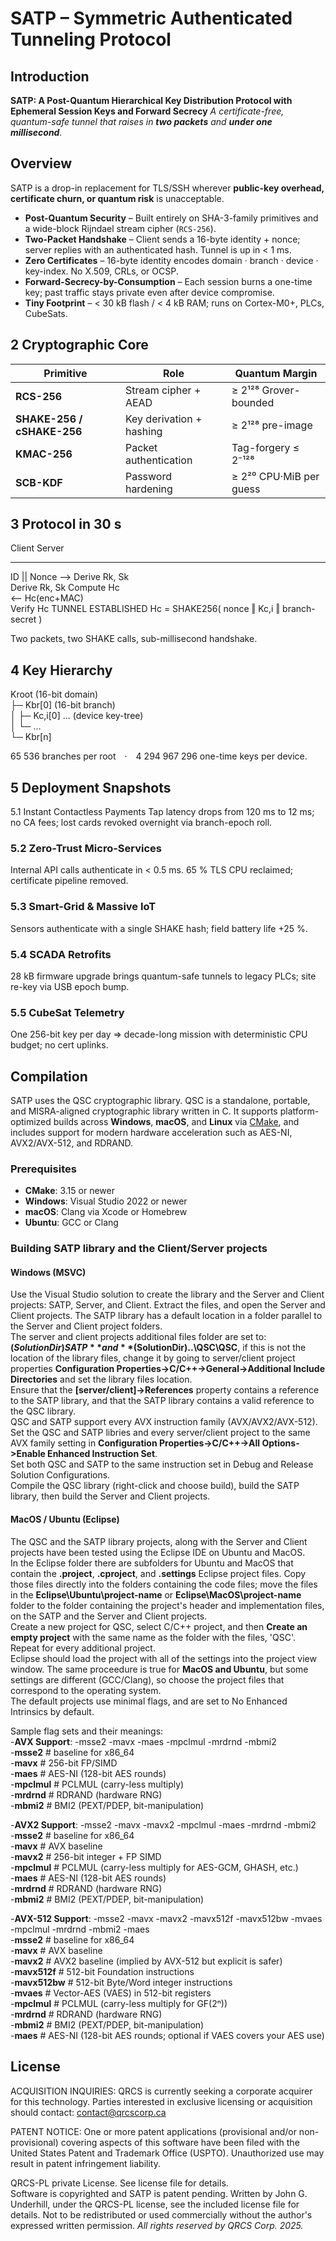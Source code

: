 # SATP – Symmetric Authenticated Tunneling Protocol

## Introduction

**SATP: A Post-Quantum Hierarchical Key Distribution Protocol with Ephemeral Session Keys and Forward Secrecy**
*A certificate-free, quantum-safe tunnel that raises in **two packets** and **under one millisecond**.*

## Overview

SATP is a drop-in replacement for TLS/SSH wherever **public-key overhead, certificate churn, or quantum risk** is unacceptable.

* **Post-Quantum Security** – Built entirely on SHA-3-family primitives and a wide-block Rijndael stream cipher (`RCS-256`).  
* **Two-Packet Handshake** – Client sends a 16-byte identity + nonce; server replies with an authenticated hash. Tunnel is up in \< 1 ms.  
* **Zero Certificates** – 16-byte identity encodes domain · branch · device · key-index. No X.509, CRLs, or OCSP.  
* **Forward-Secrecy-by-Consumption** – Each session burns a one-time key; past traffic stays private even after device compromise.  
* **Tiny Footprint** – \< 30 kB flash / \< 4 kB RAM; runs on Cortex-M0+, PLCs, CubeSats.

## 2  Cryptographic Core

| Primitive            | Role                        | Quantum Margin                 |
|----------------------|-----------------------------|--------------------------------|
| **RCS-256**          | Stream cipher + AEAD        | ≥ 2¹²⁸ Grover-bounded          |
| **SHAKE-256 / cSHAKE-256** | Key derivation + hashing | ≥ 2¹²⁸ pre-image               |
| **KMAC-256**         | Packet authentication       | Tag-forgery ≤ 2⁻¹²⁸            |
| **SCB-KDF**          | Password hardening          | ≥ 2²⁰ CPU·MiB per guess        |


## 3  Protocol in 30 s

Client                  Server
_____________________________________
ID || Nonce  --> 	Derive Rk, Sk  
Derive Rk, Sk           Compute Hc  
                    <-- Hc(enc+MAC)  
Verify Hc
TUNNEL ESTABLISHED
Hc = SHAKE256( nonce ‖ Kc,i ‖ branch-secret )

Two packets, two SHAKE calls, sub-millisecond handshake.


## 4 Key Hierarchy

Kroot  (16-bit domain)  
 ├─ Kbr[0]  (16-bit branch)  
 │    ├─ Kc,i[0] … (device key-tree)  
 │    └─ …  
 └─ Kbr[n]  

65 536 branches per root · 4 294 967 296 one-time keys per device.


## 5 Deployment Snapshots
5.1 Instant Contactless Payments
Tap latency drops from 120 ms to 12 ms; no CA fees; lost cards revoked overnight via branch-epoch roll.

### 5.2 Zero-Trust Micro-Services
Internal API calls authenticate in < 0.5 ms. 65 % TLS CPU reclaimed; certificate pipeline removed.

### 5.3 Smart-Grid & Massive IoT
Sensors authenticate with a single SHAKE hash; field battery life +25 %.

### 5.4 SCADA Retrofits
28 kB firmware upgrade brings quantum-safe tunnels to legacy PLCs; site re-key via USB epoch bump.

### 5.5 CubeSat Telemetry
One 256-bit key per day ⇒ decade-long mission with deterministic CPU budget; no cert uplinks.


## Compilation

SATP uses the QSC cryptographic library. QSC is a standalone, portable, and MISRA-aligned cryptographic library written in C. It supports platform-optimized builds across **Windows**, **macOS**, and **Linux** via [CMake](https://cmake.org/), and includes support for modern hardware acceleration such as AES-NI, AVX2/AVX-512, and RDRAND.

### Prerequisites

- **CMake**: 3.15 or newer
- **Windows**: Visual Studio 2022 or newer
- **macOS**: Clang via Xcode or Homebrew
- **Ubuntu**: GCC or Clang  

### Building SATP library and the Client/Server projects

#### Windows (MSVC)

Use the Visual Studio solution to create the library and the Server and Client projects: SATP, Server, and Client.
Extract the files, and open the Server and Client projects. The SATP library has a default location in a folder parallel to the Server and Client project folders.  
The server and client projects additional files folder are set to: **$(SolutionDir)SATP** and **$(SolutionDir)..\QSC\QSC**, if this is not the location of the library files, change it by going to server/client project properties **Configuration Properties->C/C++->General->Additional Include Directories** and set the library files location.  
Ensure that the **[server/client]->References** property contains a reference to the SATP library, and that the SATP library contains a valid reference to the QSC library.  
QSC and SATP support every AVX instruction family (AVX/AVX2/AVX-512).  
Set the QSC and SATP libries and every server/client project to the same AVX family setting in **Configuration Properties->C/C++->All Options->Enable Enhanced Instruction Set**.  
Set both QSC and SATP to the same instruction set in Debug and Release Solution Configurations.  
Compile the QSC library (right-click and choose build), build the SATP library, then build the Server and Client projects.

#### MacOS / Ubuntu (Eclipse)

The QSC and the SATP library projects, along with the Server and Client projects have been tested using the Eclipse IDE on Ubuntu and MacOS.  
In the Eclipse folder there are subfolders for Ubuntu and MacOS that contain the **.project**, **.cproject**, and **.settings** Eclipse project files.  Copy those files directly into the folders containing the code files; move the files in the **Eclipse\Ubuntu\project-name** or **Eclipse\MacOS\project-name** folder to the folder containing the project's header and implementation files, on the SATP and the Server and Client projects.  
Create a new project for QSC, select C/C++ project, and then **Create an empty project** with the same name as the folder with the files, 'QSC'. Repeat for every additional project.  
Eclipse should load the project with all of the settings into the project view window. The same proceedure is true for **MacOS and Ubuntu**, but some settings are different (GCC/Clang), so choose the project files that correspond to the operating system.  
The default projects use minimal flags, and are set to No Enhanced Intrinsics by default.

Sample flag sets and their meanings:  
-**AVX Support**: -msse2 -mavx -maes -mpclmul -mrdrnd -mbmi2  
-**msse2**        # baseline for x86_64  
-**mavx**         # 256-bit FP/SIMD  
-**maes**         # AES-NI (128-bit AES rounds)  
-**mpclmul**      # PCLMUL (carry-less multiply)  
-**mrdrnd**       # RDRAND (hardware RNG)  
-**mbmi2**        # BMI2 (PEXT/PDEP, bit-manipulation)  

-**AVX2 Support**: -msse2 -mavx -mavx2 -mpclmul -maes -mrdrnd -mbmi2  
-**msse2**        # baseline for x86_64  
-**mavx**         # AVX baseline  
-**mavx2**        # 256-bit integer + FP SIMD  
-**mpclmul**      # PCLMUL (carry-less multiply for AES-GCM, GHASH, etc.)  
-**maes**         # AES-NI (128-bit AES rounds)  
-**mrdrnd**       # RDRAND (hardware RNG)  
-**mbmi2**        # BMI2 (PEXT/PDEP, bit-manipulation)  

-**AVX-512 Support**: -msse2 -mavx -mavx2 -mavx512f -mavx512bw -mvaes -mpclmul -mrdrnd -mbmi2 -maes  
-**msse2**        # baseline for x86_64  
-**mavx**         # AVX baseline  
-**mavx2**        # AVX2 baseline (implied by AVX-512 but explicit is safer)  
-**mavx512f**     # 512-bit Foundation instructions  
-**mavx512bw**    # 512-bit Byte/Word integer instructions  
-**mvaes**        # Vector-AES (VAES) in 512-bit registers  
-**mpclmul**      # PCLMUL (carry-less multiply for GF(2ⁿ))  
-**mrdrnd**       # RDRAND (hardware RNG)  
-**mbmi2**        # BMI2 (PEXT/PDEP, bit-manipulation)  
-**maes**         # AES-NI (128-bit AES rounds; optional if VAES covers your AES use)  


## License

ACQUISITION INQUIRIES:
QRCS is currently seeking a corporate acquirer for this technology.
Parties interested in exclusive licensing or acquisition should contact: contact@qrcscorp.ca

PATENT NOTICE:
One or more patent applications (provisional and/or non-provisional) covering aspects of this software have been filed with the United States Patent and 
Trademark Office (USPTO). Unauthorized use may result in patent infringement liability.  

QRCS-PL private License. See license file for details.  
Software is copyrighted and SATP is patent pending.
Written by John G. Underhill, under the QRCS-PL license, see the included license file for details. 
Not to be redistributed or used commercially without the author's expressed written permission. 
_All rights reserved by QRCS Corp. 2025._

